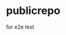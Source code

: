 # publicrepo
for e2e test




















































































































































































































































































































































































































































































































































































































































































































































































































































































































































































































































































































































































































































































































































































































































































































































































































































































































































































































































































































































































































































































































































































































































































































































































































































